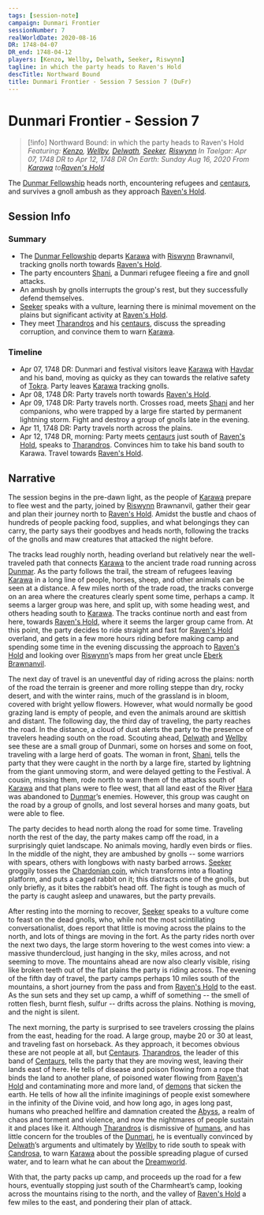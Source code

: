 ```yaml
---
tags: [session-note]
campaign: Dunmari Frontier
sessionNumber: 7
realWorldDate: 2020-08-16
DR: 1748-04-07
DR_end: 1748-04-12
players: [Kenzo, Wellby, Delwath, Seeker, Riswynn]
tagline: in which the party heads to Raven's Hold
descTitle: Northward Bound
title: Dunmari Frontier - Session 7 Session 7 (DuFr)
---
```

# Dunmari Frontier - Session 7

>[!info] Northward Bound: in which the party heads to Raven's Hold
> *Featuring: [Kenzo](<../../../people/pcs/dunmar-fellowship/kenzo.md>), [Wellby](<../../../people/pcs/dunmar-fellowship/wellby.md>), [Delwath](<../../../people/pcs/dunmar-fellowship/delwath.md>), [Seeker](<../../../people/pcs/dunmar-fellowship/seeker.md>), [Riswynn](<../../../people/pcs/dunmar-fellowship/riswynn.md>)*
> *In Taelgar: Apr 07, 1748 DR to Apr 12, 1748 DR*
> *On Earth: Sunday Aug 16, 2020*
> *From [Karawa](<../../../gazetteer/greater-dunmar/realms/dunmar/eastern-dunmar/karawa.md>) to[Raven's Hold](<../../../gazetteer/greater-dunmar/dunmari-basin/raven-s-hold.md>)*

The [Dunmar Fellowship](<../../../people/pcs/dunmar-fellowship/dunmar-fellowship.md>) heads north, encountering refugees and [centaurs](<../../../species/children-of-the-divine/centaurs/centaurs.md>), and survives a gnoll ambush as they approach [Raven's Hold](<../../../gazetteer/greater-dunmar/dunmari-basin/raven-s-hold.md>).

## Session Info
### Summary
- The [Dunmar Fellowship](<../../../people/pcs/dunmar-fellowship/dunmar-fellowship.md>) departs [Karawa](<../../../gazetteer/greater-dunmar/realms/dunmar/eastern-dunmar/karawa.md>) with [Riswynn](<../../../people/pcs/dunmar-fellowship/riswynn.md>) Brawnanvil, tracking gnolls north towards [Raven's Hold](<../../../gazetteer/greater-dunmar/dunmari-basin/raven-s-hold.md>).
- The party encounters [Shani](<../../../people/dunmari/shani.md>), a Dunmari refugee fleeing a fire and gnoll attacks.
- An ambush by gnolls interrupts the group's rest, but they successfully defend themselves.
- [Seeker](<../../../people/pcs/dunmar-fellowship/seeker.md>) speaks with a vulture, learning there is minimal movement on the plains but significant activity at [Raven's Hold](<../../../gazetteer/greater-dunmar/dunmari-basin/raven-s-hold.md>).
- They meet [Tharandros](<../../../people/other-nonhumans/tharandros.md>) and his [centaurs](<../../../species/children-of-the-divine/centaurs/centaurs.md>), discuss the spreading corruption, and convince them to warn [Karawa](<../../../gazetteer/greater-dunmar/realms/dunmar/eastern-dunmar/karawa.md>).

### Timeline
- Apr 07, 1748 DR: Dunmari and festival visitors leave [Karawa](<../../../gazetteer/greater-dunmar/realms/dunmar/eastern-dunmar/karawa.md>) with [Havdar](<../../../people/dunmari/havdar.md>) and his band, moving as quicky as they can towards the relative safety of [Tokra](<../../../gazetteer/greater-dunmar/realms/dunmar/central-dunmar/tokra/tokra.md>). Party leaves [Karawa](<../../../gazetteer/greater-dunmar/realms/dunmar/eastern-dunmar/karawa.md>) tracking gnolls. 
- Apr 08, 1748 DR: Party travels north towards [Raven's Hold](<../../../gazetteer/greater-dunmar/dunmari-basin/raven-s-hold.md>).
- Apr 09, 1748 DR: Party travels north. Crosses road, meets [Shani](<../../../people/dunmari/shani.md>) and her companions, who were trapped by a large fire started by permanent lightning storm. Fight and destroy a group of gnolls late in the evening.
- Apr 11, 1748 DR: Party travels north across the plains.
- Apr 12, 1748 DR, morning: Party meets [centaurs](<../../../species/children-of-the-divine/centaurs/centaurs.md>) just south of [Raven's Hold](<../../../gazetteer/greater-dunmar/dunmari-basin/raven-s-hold.md>), speaks to [Tharandros](<../../../people/other-nonhumans/tharandros.md>). Convinces him to take his band south to Karawa. Travel towards [Raven's Hold](<../../../gazetteer/greater-dunmar/dunmari-basin/raven-s-hold.md>). 


## Narrative
The session begins in the pre-dawn light, as the people of [Karawa](<../../../gazetteer/greater-dunmar/realms/dunmar/eastern-dunmar/karawa.md>) prepare to flee west and the party, joined by [Riswynn](<../../../people/pcs/dunmar-fellowship/riswynn.md>) Brawnanvil, gather their gear and plan their journey north to [Raven's Hold](<../../../gazetteer/greater-dunmar/dunmari-basin/raven-s-hold.md>). Amidst the bustle and chaos of hundreds of people packing food, supplies, and what belongings they can carry, the party says their goodbyes and heads north, following the tracks of the gnolls and maw creatures that attacked the night before. 

The tracks lead roughly north, heading overland but relatively near the well-traveled path that connects [Karawa](<../../../gazetteer/greater-dunmar/realms/dunmar/eastern-dunmar/karawa.md>) to the ancient trade road running across [Dunmar](<../../../gazetteer/greater-dunmar/realms/dunmar/dunmar.md>). As the party follows the trail, the stream of refugees leaving [Karawa](<../../../gazetteer/greater-dunmar/realms/dunmar/eastern-dunmar/karawa.md>) in a long line of people, horses, sheep, and other animals can be seen at a distance. A few miles north of the trade road, the tracks converge on an area where the creatures clearly spent some time, perhaps a camp. It seems a larger group was here, and split up, with some heading west, and others heading south to [Karawa](<../../../gazetteer/greater-dunmar/realms/dunmar/eastern-dunmar/karawa.md>). The tracks continue north and east from here, towards [Raven's Hold](<../../../gazetteer/greater-dunmar/dunmari-basin/raven-s-hold.md>), where it seems the larger group came from. At this point, the party decides to ride straight and fast for [Raven's Hold](<../../../gazetteer/greater-dunmar/dunmari-basin/raven-s-hold.md>) overland, and gets in a few more hours riding before making camp and spending some time in the evening discussing the approach to [Raven's Hold](<../../../gazetteer/greater-dunmar/dunmari-basin/raven-s-hold.md>) and looking over [Riswynn](<../../../people/pcs/dunmar-fellowship/riswynn.md>)’s maps from her great uncle [Eberk Brawnanvil](<../../../people/dwarves/eberk-brawnanvil.md>).

The next day of travel is an uneventful day of riding across the plains: north of the road the terrain is greener and more rolling steppe than dry, rocky desert, and with the winter rains, much of the grassland is in bloom, covered with bright yellow flowers. However, what would normally be good grazing land is empty of people, and even the animals around are skittish and distant. The following day, the third day of traveling, the party reaches the road. In the distance, a cloud of dust alerts the party to the presence of travelers heading south on the road. Scouting ahead, [Delwath](<../../../people/pcs/dunmar-fellowship/delwath.md>) and [Wellby](<../../../people/pcs/dunmar-fellowship/wellby.md>) see these are a small group of Dunmari, some on horses and some on foot, traveling with a large herd of goats. The woman in front, [Shani](<../../../people/dunmari/shani.md>), tells the party that they were caught in the north by a large fire, started by lightning from the giant unmoving storm, and were delayed getting to the Festival. A cousin, missing them, rode north to warn them of the attacks south of [Karawa](<../../../gazetteer/greater-dunmar/realms/dunmar/eastern-dunmar/karawa.md>) and that plans were to flee west, that all land east of the River [Hara](<../../../gazetteer/greater-dunmar/rivers/hara-watershed/hara.md>) was abandoned to [Dunmar](<../../../gazetteer/greater-dunmar/realms/dunmar/dunmar.md>)’s enemies. However, this group was caught on the road by a group of gnolls, and lost several horses and many goats, but were able to flee. 

The party decides to head north along the road for some time. Traveling north the rest of the day, the party makes camp off the road, in a surprisingly quiet landscape. No animals moving, hardly even birds or flies. In the middle of the night, they are ambushed by gnolls -- some warriors with spears, others with longbows with nasty barbed arrows. [Seeker](<../../../people/pcs/dunmar-fellowship/seeker.md>) groggily tosses the [Chardonian coin](<../treasure/treasure-from-dunmari-ruins/floating-disc-coin.md>), which transforms into a floating platform, and puts a caged rabbit on it; this distracts one of the gnolls, but only briefly, as it bites the rabbit’s head off. The fight is tough as much of the party is caught asleep and unawares, but the party prevails. 

After resting into the morning to recover, [Seeker](<../../../people/pcs/dunmar-fellowship/seeker.md>) speaks to a vulture come to feast on the dead gnolls, who, while not the most scintillating conversationalist, does report that little is moving across the plains to the north, and lots of things are moving in the fort. As the party rides north over the next two days, the large storm hovering to the west comes into view: a massive thundercloud, just hanging in the sky, miles across, and not seeming to move. The mountains ahead are now also clearly visible, rising like broken teeth out of the flat plains the party is riding across. The evening of the fifth day of travel, the party camps perhaps 10 miles south of the mountains, a short journey from the pass and from [Raven's Hold](<../../../gazetteer/greater-dunmar/dunmari-basin/raven-s-hold.md>) to the east. As the sun sets and they set up camp, a whiff of something -- the smell of rotten flesh, burnt flesh, sulfur -- drifts across the plains. Nothing is moving, and the night is silent.

The next morning, the party is surprised to see travelers crossing the plains from the east, heading for the road. A large group, maybe 20 or 30 at least, and traveling fast on horseback. As they approach, it becomes obvious these are not people at all, but [Centaurs](<../../../species/children-of-the-divine/centaurs/centaurs.md>). [Tharandros](<../../../people/other-nonhumans/tharandros.md>), the leader of this band of [Centaurs](<../../../species/children-of-the-divine/centaurs/centaurs.md>), tells the party that they are moving west, leaving their lands east of here. He tells of disease and poison flowing from a rope that binds the land to another plane, of poisoned water flowing from [Raven's Hold](<../../../gazetteer/greater-dunmar/dunmari-basin/raven-s-hold.md>) and contaminating more and more land, of [demons](<../../../species/children-of-belief/demons.md>) that sicken the earth. He tells of how all the infinite imaginings of people exist somewhere in the infinity of the Divine void, and how long ago, in ages long past, humans who preached hellfire and damnation created the [Abyss](<../../../cosmology/multiverse/spiritual-realms/primal-realms/abyss.md>), a realm of chaos and torment and violence, and now the nightmares of people sustain it and places like it. Although [Tharandros](<../../../people/other-nonhumans/tharandros.md>) is dismissive of [humans](<../../../species/humans/humans.md>), and has little concern for the troubles of the [Dunmari](<../../../gazetteer/greater-dunmar/realms/dunmar/dunmar.md>), he is eventually convinced by [Delwath](<../../../people/pcs/dunmar-fellowship/delwath.md>)’s arguments and ultimately by [Wellby](<../../../people/pcs/dunmar-fellowship/wellby.md>) to ride south to speak with [Candrosa](<../../../people/dunmari/candrosa.md>), to warn [Karawa](<../../../gazetteer/greater-dunmar/realms/dunmar/eastern-dunmar/karawa.md>) about the possible spreading plague of cursed water, and to learn what he can about the [Dreamworld](<../../../cosmology/multiverse/spiritual-realms/proximate-realms/dreamworld.md>). 

With that, the party packs up camp, and proceeds up the road for a few hours, eventually stopping just south of the Charmheart’s camp, looking across the mountains rising to the north, and the valley of [Raven's Hold](<../../../gazetteer/greater-dunmar/dunmari-basin/raven-s-hold.md>) a few miles to the east, and pondering their plan of attack. 

